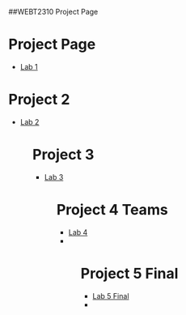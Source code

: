 ##WEBT2310 Project Page

<h1>Project Page</h1>

<ul>
<li><a href="Lab-1/WEBT-2310-Lab1/index.html" target="_blank">Lab 1</a></li>
</ul> 

<h1>Project 2</h1>

<ul>
<li><a href="Lab-2/WEBT-2310-Lab2/index.html" target="_blank">Lab 2</a></li>
<ul>

<h1>Project 3</h1>

<ul>
<li><a href="Lab-3/WEBT-2310-Lab3/index.html" target="_blank">Lab 3</a></li>
<ul>

<h1>Project 4 Teams</h1>

<ul>
<li><a href="Lab-4-Teams/WEBT-2310-Team-Lab-4/index.html" target="_blank">Lab 4</a><li>
<ul>

<h1>Project 5 Final</h1>

<ul>
<li><a href="Lab-5-Final/WEBT-2310-Final-Lab-5/index.html" target="_blank">Lab 5 Final</a><li>
<ul>